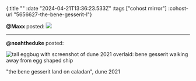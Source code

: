 {:title ""
 :date "2024-04-21T13:36:23.533Z"
 :tags ["cohost mirror"]
 :cohost-url "5656627-the-bene-gesserit-l"}


**@Maxx** posted:
![](/img/cohost-mirror/5656627-the-bene-gesserit-l/eggbug2.svg)
<hr>


**@noahtheduke** posted:

![tall eggbug with screenshot of dune 2021 overlaid: bene gesserit walking away from egg shaped ship](/img/cohost-mirror/5656627-the-bene-gesserit-l/IMG_9263.jpeg)

"the bene gesserit land on caladan", dune 2021
